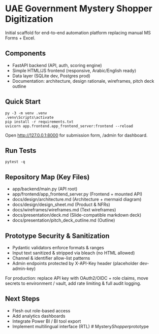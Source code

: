 # UAE Government Mystery Shopper Digitization

Initial scaffold for end-to-end automation platform replacing manual MS Forms + Excel.

## Components
- FastAPI backend (API, auth, scoring engine)
- Simple HTML/JS frontend (responsive, Arabic/English ready)
- Data layer (SQLite dev, Postgres prod)
- Documentation: architecture, design rationale, wireframes, pitch deck outline

## Quick Start
```
py -3 -m venv .venv
.venv\Scripts\activate
pip install -r requirements.txt
uvicorn app.frontend.app_frontend_server:frontend --reload
```
Open http://127.0.0.1:8000 for submission form, /admin for dashboard.

## Run Tests
```
pytest -q
```

## Repository Map (Key Files)
- app/backend/main.py (API root)
- app/frontend/app_frontend_server.py (Frontend + mounted API)
- docs/design/architecture.md (Architecture + mermaid diagram)
- docs/design/design_sheet.md (Product & NFRs)
- docs/wireframes/wireframes.md (Text wireframes)
- docs/presentation/deck.md (Slide-compatible markdown deck)
- docs/presentation/pitch_deck_outline.md (Outline)

## Prototype Security & Sanitization
- Pydantic validators enforce formats & ranges
- Input text sanitized & stripped via bleach (no HTML allowed)
- Channel & identifier allow-list patterns
- Admin endpoints protected by X-API-Key header (placeholder dev-admin-key)

For production: replace API key with OAuth2/OIDC + role claims, move secrets to environment / vault, add rate limiting & full audit logging.

## Next Steps
- Flesh out role-based access
- Add analytics dashboards
- Integrate Power BI / BI tool export
- Implement multilingual interface (RTL)
#   M y s t e r y _ S h o p p e r _ p r o t o t y p e  
 